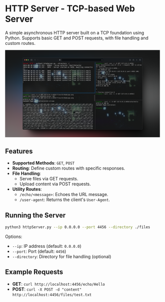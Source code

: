 

# HTTP Server - TCP-based Web Server

A simple asynchronous HTTP server built on a TCP foundation using Python. Supports basic GET and POST requests, with file handling and custom routes.

![Portada demostrativa del server en funcionamiento](images/demo.png)


## Features

- **Supported Methods**: `GET`, `POST`
- **Routing**: Define custom routes with specific responses.
- **File Handling**: 
  - Serve files via GET requests.
  - Upload content via POST requests.
- **Utility Routes**: 
  - `/echo/<message>`: Echoes the URL message.
  - `/user-agent`: Returns the client's `User-Agent`.

## Running the Server

```bash
python3 httpServer.py --ip 0.0.0.0 --port 4456 --directory ./files
```

Options:
- `--ip`: IP address (default: `0.0.0.0`)
- `--port`: Port (default: `4456`)
- `--directory`: Directory for file handling (optional)

## Example Requests

- **GET**: `curl http://localhost:4456/echo/Hello`
- **POST**: `curl -X POST -d "content" http://localhost:4456/files/test.txt`
